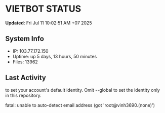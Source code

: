 # VIETBOT STATUS
**Updated**: Fri Jul 11 10:02:51 AM +07 2025

## System Info
- IP: 103.77.172.150
- Uptime: up 5 days, 13 hours, 50 minutes
- Files: 13962

## Last Activity

to set your account's default identity.
Omit --global to set the identity only in this repository.

fatal: unable to auto-detect email address (got 'root@vinh3690.(none)')
